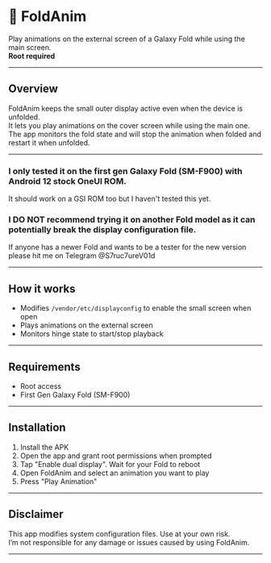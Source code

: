 # 📱 FoldAnim

Play animations on the external screen of a Galaxy Fold while using the main screen.  
**Root required**

---

## Overview
FoldAnim keeps the small outer display active even when the device is unfolded.  
It lets you play animations on the cover screen while using the main one.  
The app monitors the fold state and will stop the animation when folded and restart it when unfolded.  

---

### I only tested it on the first gen Galaxy Fold (SM-F900) with Android 12 stock OneUI ROM.
It should work on a GSI ROM too but I haven't tested this yet.

### I DO NOT recommend trying it on another Fold model as it can potentially break the display configuration file.
If anyone has a newer Fold and wants to be a tester for the new version please hit me on Telegram @S7ruc7ureV01d

---

## How it works
- Modifies `/vendor/etc/displayconfig` to enable the small screen when open  
- Plays animations on the external screen  
- Monitors hinge state to start/stop playback  

---

## Requirements
- Root access  
- First Gen Galaxy Fold (SM-F900)  

---

## Installation
1. Install the APK
2. Open the app and grant root permissions when prompted  
3. Tap "Enable dual display". Wait for your Fold to reboot
4. Open FoldAnim and select an animation you want to play
5. Press "Play Animation"

---

## Disclaimer
This app modifies system configuration files. Use at your own risk.  
I’m not responsible for any damage or issues caused by using FoldAnim.

---
